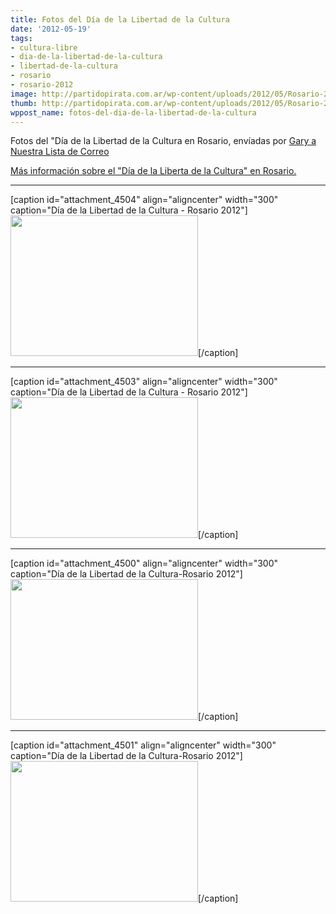 ```yaml
---
title: Fotos del Día de la Libertad de la Cultura
date: '2012-05-19'
tags:
- cultura-libre
- dia-de-la-libertad-de-la-cultura
- libertad-de-la-cultura
- rosario
- rosario-2012
image: http://partidopirata.com.ar/wp-content/uploads/2012/05/Rosario-2012a-059.jpg
thumb: http://partidopirata.com.ar/wp-content/uploads/2012/05/Rosario-2012a-059-150x150.jpg
wppost_name: fotos-del-dia-de-la-libertad-de-la-cultura
---
```


Fotos del "Día de la Libertad de la Cultura en Rosario, envíadas por <a href="http://lists.partidopirata.com.ar/pipermail/general-partidopirata.com.ar/2012-May/017630.html">Gary a Nuestra Lista de Correo</a>

<a href="http://partidopirata.com.ar/4448/sabado-19-de-mayo-dia-de-la-libertad-de-la-cultura-culture-freedom-day-2012-en-rosario">Más información sobre el "Día de la Liberta de la Cultura" en Rosario.</a>

<hr />

[caption id="attachment_4504" align="aligncenter" width="300" caption="Día de la Libertad de la Cultura - Rosario 2012"]<a href="http://partidopirata.com.ar/wp-content/uploads/2012/05/Rosario-2012a-061.jpg"><img class="size-medium wp-image-4504" title="Rosario 2012a 061" src="http://partidopirata.com.ar/wp-content/uploads/2012/05/Rosario-2012a-061-300x225.jpg" alt="" width="300" height="225" /></a>[/caption]

<hr />

[caption id="attachment_4503" align="aligncenter" width="300" caption="Día de la Libertad de la Cultura - Rosario 2012"]<a href="http://partidopirata.com.ar/wp-content/uploads/2012/05/Rosario-2012a-0601.jpg"><img class="size-medium wp-image-4503" title="Rosario 2012a 060" src="http://partidopirata.com.ar/wp-content/uploads/2012/05/Rosario-2012a-0601-300x225.jpg" alt="" width="300" height="225" /></a>[/caption]

<hr />

[caption id="attachment_4500" align="aligncenter" width="300" caption="Día de la Libertad de la Cultura-Rosario 2012"]<a href="http://partidopirata.com.ar/wp-content/uploads/2012/05/Rosario-2012a-058.jpg"><img class="size-medium wp-image-4500" title="Rosario 2012a 058" src="http://partidopirata.com.ar/wp-content/uploads/2012/05/Rosario-2012a-058-300x225.jpg" alt="" width="300" height="225" /></a>[/caption]

<hr />

[caption id="attachment_4501" align="aligncenter" width="300" caption="Día de la Libertad de la Cultura-Rosario 2012"]<a href="http://partidopirata.com.ar/wp-content/uploads/2012/05/Rosario-2012a-059.jpg"><img class="size-medium wp-image-4501" title="Rosario 2012a 059" src="http://partidopirata.com.ar/wp-content/uploads/2012/05/Rosario-2012a-059-300x225.jpg" alt="" width="300" height="225" /></a>[/caption]
